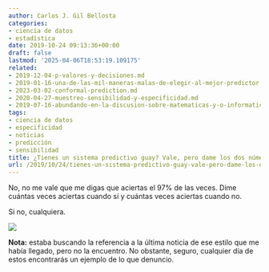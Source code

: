 ```yaml
---
author: Carlos J. Gil Bellosta
categories:
- ciencia de datos
- estadística
date: 2019-10-24 09:13:36+00:00
draft: false
lastmod: '2025-04-06T18:53:19.109175'
related:
- 2019-12-04-p-valores-y-decisiones.md
- 2019-01-16-una-de-las-mil-maneras-malas-de-elegir-al-mejor-predictor.md
- 2023-03-02-conformal-prediction.md
- 2020-04-27-muestreo-sensibilidad-y-especificidad.md
- 2019-07-16-abundando-en-la-discusion-sobre-matematicas-y-o-informatica.md
tags:
- ciencia de datos
- especificidad
- noticias
- predicción
- sensibilidad
title: ¿Tienes un sistema predictivo guay? Vale, pero dame los dos números
url: /2019/10/24/tienes-un-sistema-predictivo-guay-vale-pero-dame-los-dos-numeros/
---
```


No, no me vale que me digas que aciertas el 97% de las veces. Dime cuántas veces aciertas cuando sí y cuántas veces aciertas cuando no.

Si no, cualquiera.

![](/wp-uploads/2019/03/random_number_generator.gif)

**Nota:** estaba buscando la referencia a la última noticia de ese estilo que me había llegado, pero no la encuentro. No obstante, seguro, cualquier día de estos encontrarás un ejemplo de lo que denuncio.